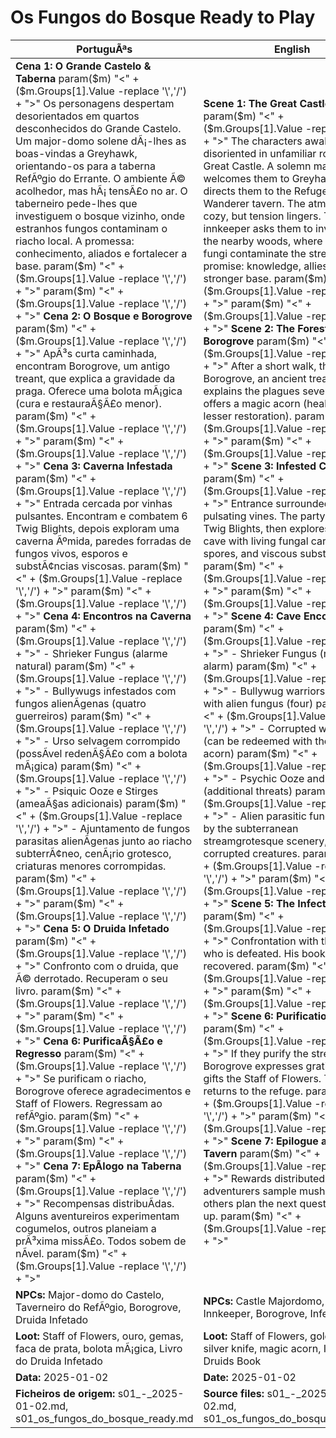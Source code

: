 ﻿# Os Fungos do Bosque  Ready to Play

| PortuguÃªs                                                                                                                                                                                                                                                                                                                                                                                                                                                                                                                                                                                                                                                                                                                                                                                                                                                                                                                                                                                                                                                                                                                                                                                                                                                                                                                                                                                                                                                                                                                                                                                                                                                                                                                | English                                                                                                                                                                                                                                                                                                                                                                                                                                                                                                                                                                                                                                                                                                                                                                                                                                                                                                                                                                                                                                                                                                                                                                                                                                                                                                                                                                                                                                                                                                                                                                                                                                                     |
| ------------------------------------------------------------------------------------------------------------------------------------------------------------------------------------------------------------------------------------------------------------------------------------------------------------------------------------------------------------------------------------------------------------------------------------------------------------------------------------------------------------------------------------------------------------------------------------------------------------------------------------------------------------------------------------------------------------------------------------------------------------------------------------------------------------------------------------------------------------------------------------------------------------------------------------------------------------------------------------------------------------------------------------------------------------------------------------------------------------------------------------------------------------------------------------------------------------------------------------------------------------------------------------------------------------------------------------------------------------------------------------------------------------------------------------------------------------------------------------------------------------------------------------------------------------------------------------------------------------------------------------------------------------------------------------------------------------------------ | ----------------------------------------------------------------------------------------------------------------------------------------------------------------------------------------------------------------------------------------------------------------------------------------------------------------------------------------------------------------------------------------------------------------------------------------------------------------------------------------------------------------------------------------------------------------------------------------------------------------------------------------------------------------------------------------------------------------------------------------------------------------------------------------------------------------------------------------------------------------------------------------------------------------------------------------------------------------------------------------------------------------------------------------------------------------------------------------------------------------------------------------------------------------------------------------------------------------------------------------------------------------------------------------------------------------------------------------------------------------------------------------------------------------------------------------------------------------------------------------------------------------------------------------------------------------------------------------------------------------------------------------------------------- |
| **Cena 1: O Grande Castelo & Taberna** param($m) "<" + ($m.Groups[1].Value -replace '\\','/') + ">" Os personagens despertam desorientados em quartos desconhecidos do Grande Castelo. Um major-domo solene dÃ¡-lhes as boas-vindas a Greyhawk, orientando-os para a taberna RefÃºgio do Errante. O ambiente Ã© acolhedor, mas hÃ¡ tensÃ£o no ar. O taberneiro pede-lhes que investiguem o bosque vizinho, onde estranhos fungos contaminam o riacho local. A promessa: conhecimento, aliados e fortalecer a base. param($m) "<" + ($m.Groups[1].Value -replace '\\','/') + ">"  param($m) "<" + ($m.Groups[1].Value -replace '\\','/') + ">" **Cena 2: O Bosque e Borogrove** param($m) "<" + ($m.Groups[1].Value -replace '\\','/') + ">" ApÃ³s curta caminhada, encontram Borogrove, um antigo treant, que explica a gravidade da praga. Oferece uma bolota mÃ¡gica (cura e restauraÃ§Ã£o menor). param($m) "<" + ($m.Groups[1].Value -replace '\\','/') + ">"  param($m) "<" + ($m.Groups[1].Value -replace '\\','/') + ">" **Cena 3: Caverna Infestada** param($m) "<" + ($m.Groups[1].Value -replace '\\','/') + ">" Entrada cercada por vinhas pulsantes. Encontram e combatem 6 Twig Blights, depois exploram uma caverna Ãºmida, paredes forradas de fungos vivos, esporos e substÃ¢ncias viscosas. param($m) "<" + ($m.Groups[1].Value -replace '\\','/') + ">"  param($m) "<" + ($m.Groups[1].Value -replace '\\','/') + ">" **Cena 4: Encontros na Caverna** param($m) "<" + ($m.Groups[1].Value -replace '\\','/') + ">" - Shrieker Fungus (alarme natural) param($m) "<" + ($m.Groups[1].Value -replace '\\','/') + ">" - Bullywugs infestados com fungos alienÃ­genas (quatro guerreiros) param($m) "<" + ($m.Groups[1].Value -replace '\\','/') + ">" - Urso selvagem corrompido (possÃ­vel redenÃ§Ã£o com a bolota mÃ¡gica) param($m) "<" + ($m.Groups[1].Value -replace '\\','/') + ">" - Psiquic Ooze e Stirges (ameaÃ§as adicionais) param($m) "<" + ($m.Groups[1].Value -replace '\\','/') + ">" - Ajuntamento de fungos parasitas alienÃ­genas junto ao riacho subterrÃ¢neo, cenÃ¡rio grotesco, criaturas menores corrompidas. param($m) "<" + ($m.Groups[1].Value -replace '\\','/') + ">"  param($m) "<" + ($m.Groups[1].Value -replace '\\','/') + ">" **Cena 5: O Druida Infetado** param($m) "<" + ($m.Groups[1].Value -replace '\\','/') + ">" Confronto com o druida, que Ã© derrotado. Recuperam o seu livro. param($m) "<" + ($m.Groups[1].Value -replace '\\','/') + ">"  param($m) "<" + ($m.Groups[1].Value -replace '\\','/') + ">" **Cena 6: PurificaÃ§Ã£o e Regresso** param($m) "<" + ($m.Groups[1].Value -replace '\\','/') + ">" Se purificam o riacho, Borogrove oferece agradecimentos e Staff of Flowers. Regressam ao refÃºgio. param($m) "<" + ($m.Groups[1].Value -replace '\\','/') + ">"  param($m) "<" + ($m.Groups[1].Value -replace '\\','/') + ">" **Cena 7: EpÃ­logo na Taberna** param($m) "<" + ($m.Groups[1].Value -replace '\\','/') + ">" Recompensas distribuÃ­das. Alguns aventureiros experimentam cogumelos, outros planeiam a prÃ³xima missÃ£o. Todos sobem de nÃ­vel. param($m) "<" + ($m.Groups[1].Value -replace '\\','/') + ">"  | **Scene 1: The Great Castle & Tavern** param($m) "<" + ($m.Groups[1].Value -replace '\\','/') + ">" The characters awaken disoriented in unfamiliar rooms of the Great Castle. A solemn majordomo welcomes them to Greyhawk and directs them to the Refuge of the Wanderer tavern. The atmosphere is cozy, but tension lingers. The innkeeper asks them to investigate the nearby woods, where strange fungi contaminate the stream. The promise: knowledge, allies, and a stronger base. param($m) "<" + ($m.Groups[1].Value -replace '\\','/') + ">"  param($m) "<" + ($m.Groups[1].Value -replace '\\','/') + ">" **Scene 2: The Forest & Borogrove** param($m) "<" + ($m.Groups[1].Value -replace '\\','/') + ">" After a short walk, they meet Borogrove, an ancient treant, who explains the plagues severity. He offers a magic acorn (healing and lesser restoration). param($m) "<" + ($m.Groups[1].Value -replace '\\','/') + ">"  param($m) "<" + ($m.Groups[1].Value -replace '\\','/') + ">" **Scene 3: Infested Cave** param($m) "<" + ($m.Groups[1].Value -replace '\\','/') + ">" Entrance surrounded by pulsating vines. The party fights 6 Twig Blights, then explores a humid cave with living fungal carpets, spores, and viscous substances. param($m) "<" + ($m.Groups[1].Value -replace '\\','/') + ">"  param($m) "<" + ($m.Groups[1].Value -replace '\\','/') + ">" **Scene 4: Cave Encounters** param($m) "<" + ($m.Groups[1].Value -replace '\\','/') + ">" - Shrieker Fungus (natural alarm) param($m) "<" + ($m.Groups[1].Value -replace '\\','/') + ">" - Bullywug warriors infected with alien fungus (four) param($m) "<" + ($m.Groups[1].Value -replace '\\','/') + ">" - Corrupted wild bear (can be redeemed with the magic acorn) param($m) "<" + ($m.Groups[1].Value -replace '\\','/') + ">" - Psychic Ooze and Stirges (additional threats) param($m) "<" + ($m.Groups[1].Value -replace '\\','/') + ">" - Alien parasitic fungi cluster by the subterranean streamgrotesque scenery, lesser corrupted creatures. param($m) "<" + ($m.Groups[1].Value -replace '\\','/') + ">"  param($m) "<" + ($m.Groups[1].Value -replace '\\','/') + ">" **Scene 5: The Infected Druid** param($m) "<" + ($m.Groups[1].Value -replace '\\','/') + ">" Confrontation with the druid, who is defeated. His book is recovered. param($m) "<" + ($m.Groups[1].Value -replace '\\','/') + ">"  param($m) "<" + ($m.Groups[1].Value -replace '\\','/') + ">" **Scene 6: Purification & Return** param($m) "<" + ($m.Groups[1].Value -replace '\\','/') + ">" If they purify the stream, Borogrove expresses gratitude and gifts the Staff of Flowers. The party returns to the refuge. param($m) "<" + ($m.Groups[1].Value -replace '\\','/') + ">"  param($m) "<" + ($m.Groups[1].Value -replace '\\','/') + ">" **Scene 7: Epilogue at the Tavern** param($m) "<" + ($m.Groups[1].Value -replace '\\','/') + ">" Rewards distributed. Some adventurers sample mushrooms; others plan the next quest. All level up. param($m) "<" + ($m.Groups[1].Value -replace '\\','/') + ">"  |
| **NPCs:** Major-domo do Castelo, Taverneiro do RefÃºgio, Borogrove, Druida Infetado                                                                                                                                                                                                                                                                                                                                                                                                                                                                                                                                                                                                                                                                                                                                                                                                                                                                                                                                                                                                                                                                                                                                                                                                                                                                                                                                                                                                                                                                                                                                                                                                                                       | **NPCs:** Castle Majordomo, Refuge Innkeeper, Borogrove, Infected Druid                                                                                                                                                                                                                                                                                                                                                                                                                                                                                                                                                                                                                                                                                                                                                                                                                                                                                                                                                                                                                                                                                                                                                                                                                                                                                                                                                                                                                                                                                                                                                                                     |
| **Loot:** Staff of Flowers, ouro, gemas, faca de prata, bolota mÃ¡gica, Livro do Druida Infetado                                                                                                                                                                                                                                                                                                                                                                                                                                                                                                                                                                                                                                                                                                                                                                                                                                                                                                                                                                                                                                                                                                                                                                                                                                                                                                                                                                                                                                                                                                                                                                                                                          | **Loot:** Staff of Flowers, gold, gems, silver knife, magic acorn, Infected Druids Book                                                                                                                                                                                                                                                                                                                                                                                                                                                                                                                                                                                                                                                                                                                                                                                                                                                                                                                                                                                                                                                                                                                                                                                                                                                                                                                                                                                                                                                                                                                                                                    |
| **Data:** 2025-01-02                                                                                                                                                                                                                                                                                                                                                                                                                                                                                                                                                                                                                                                                                                                                                                                                                                                                                                                                                                                                                                                                                                                                                                                                                                                                                                                                                                                                                                                                                                                                                                                                                                                                                                     | **Date:** 2025-01-02                                                                                                                                                                                                                                                                                                                                                                                                                                                                                                                                                                                                                                                                                                                                                                                                                                                                                                                                                                                                                                                                                                                                                                                                                                                                                                                                                                                                                                                                                                                                                                                                                                        |
| **Ficheiros de origem:** s01_-_2025-01-02.md, s01_os_fungos_do_bosque_ready.md                                                                                                                                                                                                                                                                                                                                                                                                                                                                                                                                                                                                                                                                                                                                                                                                                                                                                                                                                                                                                                                                                                                                                                                                                                                                                                                                                                                                                                                                                                                                                                                                                                           | **Source files:** s01_-_2025-01-02.md, s01_os_fungos_do_bosque_ready.md                                                                                                                                                                                                                                                                                                                                                                                                                                                                                                                                                                                                                                                                                                                                                                                                                                                                                                                                                                                                                                                                                                                                                                                                                                                                                                                                                                                                                                                                                                                                                                                     |

























